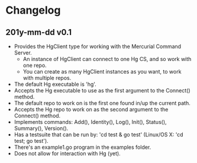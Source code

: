 # Changelog

## 201y-mm-dd v0.1

*   Provides the HgClient type for working with the Mercurial Command Server.
    -   An instance of HgClient can connect to one Hg CS, and so work with one repo.
    -   You can create as many HgClient instances as you want, to work with
        multiple repos.
*   The default Hg executable is 'hg'.
*   Accepts the Hg executable to use as the first argument to the Connect() method.
*   The default repo to work on is the first one found in/up the current path.
*   Accepts the Hg repo to work on as the second argument to the Connect() method.
*   Implements commands: Add(), Identity(), Log(), Init(), Status(), Summary(), Version().
*   Has a testsuite that can be run by: 'cd test & go test' (Linux/OS X: 'cd test; go test').
*   There's an example1.go program in the examples folder.
*   Does not allow for interaction with Hg (yet).
